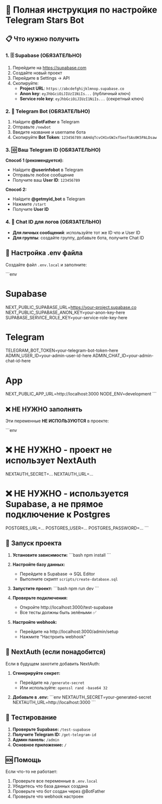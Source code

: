 # 🚀 Полная инструкция по настройке Telegram Stars Bot

## 📋 Что нужно получить

### 1. 🗄️ Supabase (ОБЯЗАТЕЛЬНО)
1. Перейдите на https://supabase.com
2. Создайте новый проект
3. Перейдите в Settings → API
4. Скопируйте:
   - **Project URL**: `https://abcdefghijklmnop.supabase.co`
   - **Anon key**: `eyJhbGciOiJIUzI1NiIs...` (публичный ключ)
   - **Service role key**: `eyJhbGciOiJIUzI1NiIs...` (секретный ключ)

### 2. 🤖 Telegram Bot (ОБЯЗАТЕЛЬНО)
1. Найдите **@BotFather** в Telegram
2. Отправьте `/newbot`
3. Введите название и username бота
4. Скопируйте **Bot Token**: `123456789:AAHdqTcvCH1vGWJxfSeofSAs0K5PALDsaw`

### 3. 🆔 Ваш Telegram ID (ОБЯЗАТЕЛЬНО)
**Способ 1 (рекомендуется):**
- Найдите **@userinfobot** в Telegram
- Отправьте любое сообщение
- Получите ваш **User ID**: `123456789`

**Способ 2:**
- Найдите **@getmyid_bot** в Telegram
- Нажмите `/start`
- Получите **User ID**

### 4. 💬 Chat ID для логов (ОБЯЗАТЕЛЬНО)
- **Для личных сообщений**: используйте тот же ID что и User ID
- **Для группы**: создайте группу, добавьте бота, получите Chat ID

## 🔧 Настройка .env файла

Создайте файл `.env.local` и заполните:

\`\`\`env
# Supabase
NEXT_PUBLIC_SUPABASE_URL=https://your-project.supabase.co
NEXT_PUBLIC_SUPABASE_ANON_KEY=your-anon-key-here
SUPABASE_SERVICE_ROLE_KEY=your-service-role-key-here

# Telegram
TELEGRAM_BOT_TOKEN=your-telegram-bot-token-here
ADMIN_USER_ID=your-admin-user-id-here
ADMIN_CHAT_ID=your-admin-chat-id-here

# App
NEXT_PUBLIC_APP_URL=http://localhost:3000
NODE_ENV=development
\`\`\`

## ❌ НЕ НУЖНО заполнять

Эти переменные **НЕ ИСПОЛЬЗУЮТСЯ** в проекте:

\`\`\`env
# ❌ НЕ НУЖНО - проект не использует NextAuth
NEXTAUTH_SECRET=...
NEXTAUTH_URL=...

# ❌ НЕ НУЖНО - используется Supabase, а не прямое подключение к Postgres
POSTGRES_URL=...
POSTGRES_USER=...
POSTGRES_PASSWORD=...
\`\`\`

## 🚀 Запуск проекта

1. **Установите зависимости:**
   \`\`\`bash
   npm install
   \`\`\`

2. **Настройте базу данных:**
   - Перейдите в Supabase → SQL Editor
   - Выполните скрипт `scripts/create-database.sql`

3. **Запустите проект:**
   \`\`\`bash
   npm run dev
   \`\`\`

4. **Проверьте подключения:**
   - Откройте http://localhost:3000/test-supabase
   - Все тесты должны быть зелёными ✅

5. **Настройте webhook:**
   - Перейдите на http://localhost:3000/admin/setup
   - Нажмите "Настроить webhook"

## 🔐 NextAuth (если понадобится)

Если в будущем захотите добавить NextAuth:

1. **Сгенерируйте секрет:**
   - Перейдите на `/generate-secret`
   - Или используйте: `openssl rand -base64 32`

2. **Добавьте в .env:**
   \`\`\`env
   NEXTAUTH_SECRET=your-generated-secret
   NEXTAUTH_URL=http://localhost:3000
   \`\`\`

## 📱 Тестирование

1. **Проверьте Supabase:** `/test-supabase`
2. **Получите Telegram ID:** `/get-telegram-id`
3. **Админ панель:** `/admin`
4. **Основное приложение:** `/`

## 🆘 Помощь

Если что-то не работает:
1. Проверьте все переменные в `.env.local`
2. Убедитесь что база данных создана
3. Проверьте что бот создан через @BotFather
4. Проверьте что webhook настроен
